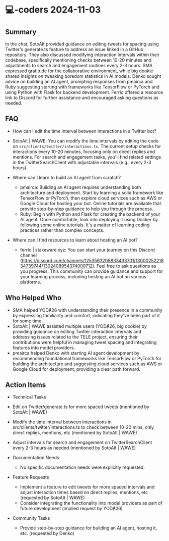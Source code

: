 # 💻-coders 2024-11-03

## Summary

In the chat, SotoAlt provided guidance on editing tweets for spacing using Twitter's generate.ts feature to address an issue linked in a GitHub repository. They also discussed modifying interaction intervals within their codebase, specifically mentioning checks between 10-20 minutes and adjustments to search and engagement routines every 2-3 hours. SMA expressed gratitude for the collaborative environment, while big dookie shared insights on tweaking boredom statistics in AI models. Denko sought advice on building an AI agent, prompting responses from pmairca and Ruby suggesting starting with frameworks like TensorFlow or PyTorch and using Python with Flask for backend development. Ferric offered a resource link to Discord for further assistance and encouraged asking questions as needed.

## FAQ

- How can I edit the time interval between interactions in a Twitter bot?
- SotoAlt | WAWE: You can modify the time intervals by editing the code on `src/clients/twitter/interactions.ts`. The current setup checks for interactions every 10-20 minutes, focusing only on direct replies and mentions. For search and engagement tasks, you'll find related settings in the TwitterSearchClient with adjustable intervals (e.g., every 2-3 hours).

- Where can I learn to build an AI agent from scratch?

    - pmairca: Building an AI agent requires understanding both architecture and deployment. Start by learning a solid framework like TensorFlow or PyTorch, then explore cloud services such as AWS or Google Cloud for hosting your bot. Online tutorials are available that provide step-by-step guidance to help you through the process.
    - Ruby: Begin with Python and Flask for creating the backend of your AI agent. Once comfortable, look into deploying it using Docker by following some online tutorials. It's a matter of learning coding practices rather than complex concepts.

- Where can I find resources to learn about hosting an AI bot?
    - ferric | stakeware.xyz: You can start your journey on this Discord channel (https://discord.com/channels/1253563208833433701/1300025221834739744/1302408954374000712). Feel free to ask questions as you progress. This community can provide guidance and support for your learning process, including hosting an AI bot on various platforms.

## Who Helped Who

- SMA helped YODȺ26 with understanding their presence in a community by expressing familiarity and comfort, indicating they've been part of it for some time.
- SotoAlt | WAWE assisted multiple users (YODȺ26, big dookie) by providing guidance on editing Twitter interaction intervals and addressing issues related to the TELE project, ensuring their contributions were helpful in managing tweet spacing and integrating features into model providers.
- pmairca helped Denko with starting AI agent development by recommending foundational frameworks like TensorFlow or PyTorch for building the architecture and suggesting cloud services such as AWS or Google Cloud for deployment, providing a clear path forward.

## Action Items

- Technical Tasks
- Edit on Twitter/generate.ts for more spaced tweets (mentioned by SotoAlt | WAWE)
- Modify the time interval between interactions in src/clients/twitter/interactions.ts to check between 10-20 mins, only direct replies, mentions, etc (mentioned by SotoAlt | WAWE)
- Adjust intervals for search and engagement on TwitterSearchClient every 2-3 hours as needed (mentioned by SotoAlt | WAWE)

- Documentation Needs

    - No specific documentation needs were explicitly requested.

- Feature Requests

    - Implement a feature to edit tweets for more spaced intervals and adjust interaction times based on direct replies, mentions, etc (requested by SotoAlt | WAWE)
    - Consider integrating the functionality into model providers as part of future development (implied request by YODȺ26)

- Community Tasks
    - Provide step-by-step guidance for building an AI agent, hosting it, etc. (requested by Denko)
